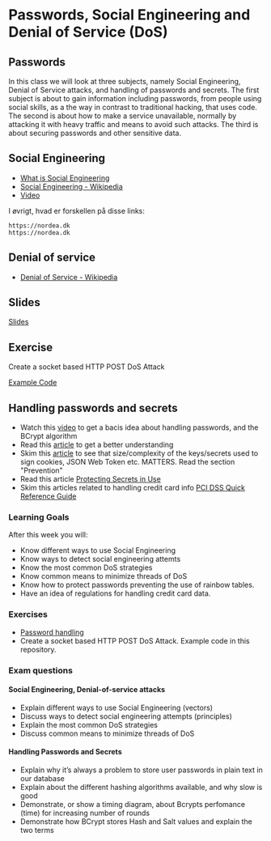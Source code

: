 # Passwords, Social Engineering and Denial of Service (DoS)

## Passwords

In this class we will look at three subjects,
namely Social Engineering, Denial of Service attacks, and handling of passwords and secrets.
The first subject is about to gain information including passwords,
from people using social skills,
as a the way in contrast to traditional hacking,
that uses code.
The second is about how to make a service unavailable,
normally by attacking it with heavy traffic and means to avoid such attacks.
The third is about securing passwords and other sensitive data.

## Social Engineering

* [What is Social Engineering](https://www.csoonline.com/article/2124681/social-engineering/what-is-social-engineering.html)
* [Social Engineering - Wikipedia](https://en.wikipedia.org/wiki/Social_engineering_(security))
* [Video](https://youtu.be/lc7scxvKQOo)

I øvrigt, hvad er forskellen på disse links:
```
https://nordea.dk
https://nοrdeа.dk
```

## Denial of service

* [Denial of Service - Wikipedia](https://en.wikipedia.org/wiki/Denial-of-service_attack)

## Slides

[Slides](https://github.com/SecurityDatFall2018/Week-13/blob/master/Social%20Engineering%20and%20DoS.pptx)

## Exercise

Create a socket based HTTP POST DoS Attack

[Example Code](https://github.com/SecurityDatFall2018/Week-13-Code)

## Handling passwords and secrets

- Watch this [video](https://www.youtube.com/watch?v=O6cmuiTBZVs) to get a bacis idea about handling passwords, and the BCrypt algorithm
- Read this [article](http://dustwell.com/how-to-handle-passwords-bcrypt.html) to get a better understanding
- Skim this [article]() to see that size/complexity of the keys/secrets used to sign cookies, JSON Web Token etc. MATTERS. Read the section "Prevention"
- Read this article [Protecting Secrets in Use](https://www.unboundtech.com/protecting-secrets-in-use-the-long-version/)
- Skim this articles related to handling credit card info [PCI DSS Quick Reference Guide](https://www.pcisecuritystandards.org/documents/PCI%20SSC%20Quick%20Reference%20Guide.pdf)


### Learning Goals

After this week you will:

* Know different ways to use Social Engineering
* Know ways to detect social engineering attemts
* Know the most common DoS strategies
* Know common means to minimize threads of DoS
* Know how to protect passwords preventing the use of rainbow tables.
* Have an idea of regulations for handling credit card data.

### Exercises

* [Password handling](https://docs.google.com/document/d/1eS3u_N6LQtYgBWa21iW9t17lRJElmlVAQA131SoNO78/edit?usp=sharing)
*  Create a socket based HTTP POST DoS Attack. Example code in this repository.

### Exam questions

#### Social Engineering, Denial-of-service attacks
* Explain different ways to use Social Engineering (vectors)
* Discuss ways to detect social engineering attempts (principles)
* Explain the most common DoS strategies
* Discuss common means to minimize threads of DoS

#### Handling Passwords and Secrets

* Explain why it’s always a problem to store user passwords in plain text in our database
* Explain about the different hashing algorithms available, and why slow is good
* Demonstrate, or show a timing diagram, about Bcrypts perfomance (time) for increasing number of rounds
* Demonstrate how BCrypt stores Hash and Salt values and explain the two terms
